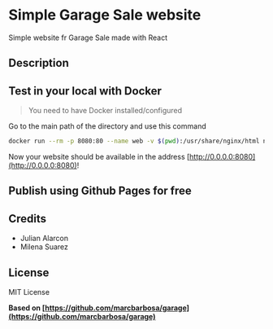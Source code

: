 # Simple Garage Sale website

Simple website fr Garage Sale made with React

## Description

## Test in your local with Docker

> You need to have Docker installed/configured

Go to the main path of the directory and use this command

```sh
docker run --rm -p 8080:80 --name web -v $(pwd):/usr/share/nginx/html nginx
```

Now your website should be available in the address [http://0.0.0.0:8080](http://0.0.0.0:8080)!

## Publish using Github Pages for free

## Credits

* Julian Alarcon
* Milena Suarez

## License

MIT License

**Based on [https://github.com/marcbarbosa/garage](https://github.com/marcbarbosa/garage)**
